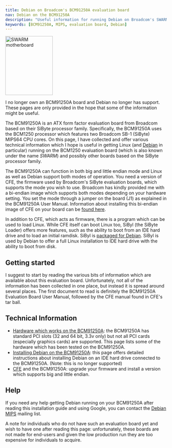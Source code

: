 ```yaml
---
title: Debian on Broadcom's BCM91250A evaluation board
nav: Debian on the BCM91250A
description: "Useful information for running Debian on Broadcom's SWARM board"
keywords: [BCM91250A, MIPS, evaluation board, Debian]
---
```


<div class="right">
<img src = "images/r_swarm_mobo.jpg" class="border" alt="SWARM motherboard" width="148" height="184" />
</div>

<div class="alert alert-danger">

I no longer own an BCM91250A board and Debian no longer has support.
These pages are only provided in the hope that some of the information
might be useful.

</div>

The BCM91250A is an ATX form factor evaluation board from Broadcom based on
their SiByte processor family.  Specifically, the BCM91250A uses the
BCM1250 processor which features two Broadcom SB-1 (SiByte) MIPS64 CPU
cores.  On this page, I have collected and offer various technical
information which I hope is useful in getting Linux (and <a href =
"http://www.debian.org/">Debian</a> in particular) running on the BCM1250
evaluation board (which is also known under the name <i>SWARM</i>) and
possibly other boards based on the SiByte processor family.

The BCM91250A can function in both big and little endian mode and Linux as
well as Debian support both modes of operation.  You need a version of CFE,
the firmware used by Broadcom's SiByte evaluation boards, which supports
the mode you wish to use.  Broadcom has kindly provided me with a bi-endian
image which supports both modes depending on your hardware setting.  You
set the mode through a jumper on the board (J1) as explained in the
BCM91250A User Manual.  Information about installing this bi-endian image
of CFE on your board can be <a href = "cfe/">found here</a>.

In addition to CFE, which acts as firmware, there is a program which can be
used to load Linux.  While CFE itself can boot Linux too, SiByl (the SiByte
Loader) offers more features, such as the ability to boot from an IDE hard
drive and to load an initial ramdisk.  SiByl is <a href =
"http://packages.debian.org/sibyl">packaged for Debian</a>.  SiByl is used
by Debian to offer a full Linux installation to IDE hard drive with the
ability to boot from disk.

<h2>Getting started</h2>

I suggest to start by reading the various bits of information which are
available about this evaluation board.  Unfortunately, not all of the
information has been collected in one place, but instead it is spread
around several places.  The first document to read is definitely the BCM91250A
Evaluation Board User Manual, followed by the CFE manual found in CFE's tar
ball.

<h2>Technical Information</h2>

<ul>

<li><a href = "hardware/">Hardware which works on the BCM91250A</a>: the
BCM91250A has standard PCI slots (32 and 64 bit, 3.3v only) but not all PCI
cards (especially graphics cards) are supported.  This page lists some of
the hardware which has been tested on the BCM91250A.</li>

<li><a href = "installing-debian/">Installing Debian on the BCM91250A</a>:
this page offers detailed instructions about installing Debian on an IDE
hard drive connected to the BCM91250A. (Note: this is no longer
supported)</li>

<li><a href = "cfe/">CFE</a> and the BCM91250A: upgrade your firmware and
install a version which supports big and little endian.</li>

</ul>

<h2>Help</h2>

If you need any help getting Debian running on your BCM91250A after reading
this installation guide and using Google, you can contact the <a href =
"http://lists.debian.org/debian-mips/">Debian MIPS</a> mailing list.

A note for individuals who do not have such an evaluation board yet and
wish to have one after reading this page: unfortunately, these boards are
not made for end-users and given the low production run they are too
expensive for individuals to acquire.

